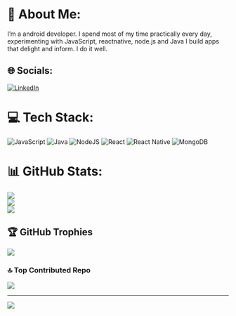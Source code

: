# 💫 About Me:
I’m a android developer. I spend most of my time practically every day, experimenting with JavaScript, reactnative, node.js and Java I build apps that delight and inform. I do it well.


## 🌐 Socials:
[![LinkedIn](https://img.shields.io/badge/LinkedIn-%230077B5.svg?logo=linkedin&logoColor=white)](https://linkedin.com/in/https://www.linkedin.com/in/elijah-kinyamal-9514a523a/) 

# 💻 Tech Stack:
![JavaScript](https://img.shields.io/badge/javascript-%23323330.svg?style=for-the-badge&logo=javascript&logoColor=%23F7DF1E) ![Java](https://img.shields.io/badge/java-%23ED8B00.svg?style=for-the-badge&logo=java&logoColor=white)   ![NodeJS](https://img.shields.io/badge/node.js-6DA55F?style=for-the-badge&logo=node.js&logoColor=white) ![React](https://img.shields.io/badge/react-%2320232a.svg?style=for-the-badge&logo=react&logoColor=%2361DAFB) ![React Native](https://img.shields.io/badge/react_native-%2320232a.svg?style=for-the-badge&logo=react&logoColor=%2361DAFB)  ![MongoDB](https://img.shields.io/badge/MongoDB-%234ea94b.svg?style=for-the-badge&logo=mongodb&logoColor=white)
# 📊 GitHub Stats:
![](https://github-readme-stats.vercel.app/api?username=elijahkinyamal&theme=dark&hide_border=false&include_all_commits=true&count_private=true)<br/>
![](https://github-readme-streak-stats.herokuapp.com/?user=elijahkinyamal&theme=dark&hide_border=false)<br/>
![](https://github-readme-stats.vercel.app/api/top-langs/?username=elijahkinyamal&theme=dark&hide_border=false&include_all_commits=true&count_private=true&layout=compact)

## 🏆 GitHub Trophies
![](https://github-profile-trophy.vercel.app/?username=elijahkinyamal&theme=radical&no-frame=true&no-bg=false&margin-w=4)

### 🔝 Top Contributed Repo
![](https://github-contributor-stats.vercel.app/api?username=elijahkinyamal&limit=5&theme=dark&combine_all_yearly_contributions=true)

---
[![](https://visitcount.itsvg.in/api?id=elijahkinyamal&icon=0&color=0)](https://visitcount.itsvg.in)

<!-- Proudly created with GPRM ( https://gprm.itsvg.in ) -->
